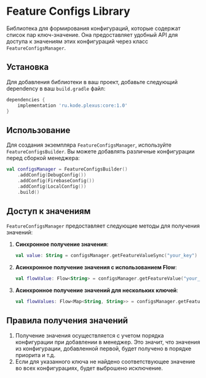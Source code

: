 # Feature Configs Library

Библиотека для формирования конфигураций, которые содержат список пар ключ-значение. Она предоставляет удобный API для доступа к значениям этих конфигураций через класс `FeatureConfigsManager`.

## Установка

Для добавления библиотеки в ваш проект, добавьте следующий dependency в ваш `build.gradle` файл:

```groovy
dependencies {
    implementation 'ru.kode.plexus:core:1.0'
}
```

## Использование

Для создания экземпляра `FeatureConfigsManager`, используйте `FeatureConfigsBuilder`. Вы можете добавлять различные конфигурации перед сборкой менеджера:

```kotlin
val configsManager = FeatureConfigsBuilder()
    .addConfig(DebugConfig())
    .addConfig(FirebaseConfig())
    .addConfig(LocalConfig())
    .build()
 ```
## Доступ к значениям

`FeatureConfigsManager` предоставляет следующие методы для получения значений:

1. **Синхронное получение значения**:
   ```kotlin
   val value: String = configsManager.getFeatureValueSync("your_key")
   ```
2. **Асинхронное получение значения с использованием Flow**:
   ```kotlin
   val flowValue: Flow<String> = configsManager.getFeatureValue("your_key")
   ```
3. **Асинхронное получение значений для нескольких ключей**:
   ```kotlin
   val flowValues: Flow<Map<String, String>> = configsManager.getFeaturesValue(listOf("your_key1", "your_key2"))
   ```

## Правила получения значений
1. Получение значения осуществляется с учетом порядка конфигурации при добавлении в менеджер. Это значит, что значения из конфигурации, добавленной первой, будет получено в порядке приорита и т.д.
2. Если для указанного ключа не найдено соответствующее значение во всех конфигурациях, будет выброшено исключение.

